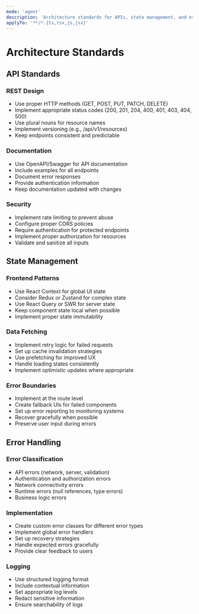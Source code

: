 ```yaml
---
mode: 'agent'
description: 'Architecture standards for APIs, state management, and error handling'
applyTo: '**/*.{ts,tsx,js,jsx}'
---
```


# Architecture Standards

## API Standards

### REST Design

- Use proper HTTP methods (GET, POST, PUT, PATCH, DELETE)
- Implement appropriate status codes (200, 201, 204, 400, 401, 403, 404, 500)
- Use plural nouns for resource names
- Implement versioning (e.g., /api/v1/resources)
- Keep endpoints consistent and predictable

### Documentation

- Use OpenAPI/Swagger for API documentation
- Include examples for all endpoints
- Document error responses
- Provide authentication information
- Keep documentation updated with changes

### Security

- Implement rate limiting to prevent abuse
- Configure proper CORS policies
- Require authentication for protected endpoints
- Implement proper authorization for resources
- Validate and sanitize all inputs

## State Management

### Frontend Patterns

- Use React Context for global UI state
- Consider Redux or Zustand for complex state
- Use React Query or SWR for server state
- Keep component state local when possible
- Implement proper state immutability

### Data Fetching

- Implement retry logic for failed requests
- Set up cache invalidation strategies
- Use prefetching for improved UX
- Handle loading states consistently
- Implement optimistic updates where appropriate

### Error Boundaries

- Implement at the route level
- Create fallback UIs for failed components
- Set up error reporting to monitoring systems
- Recover gracefully when possible
- Preserve user input during errors

## Error Handling

### Error Classification

- API errors (network, server, validation)
- Authentication and authorization errors
- Network connectivity errors
- Runtime errors (null references, type errors)
- Business logic errors

### Implementation

- Create custom error classes for different error types
- Implement global error handlers
- Set up recovery strategies
- Handle expected errors gracefully
- Provide clear feedback to users

### Logging

- Use structured logging format
- Include contextual information
- Set appropriate log levels
- Redact sensitive information
- Ensure searchability of logs
